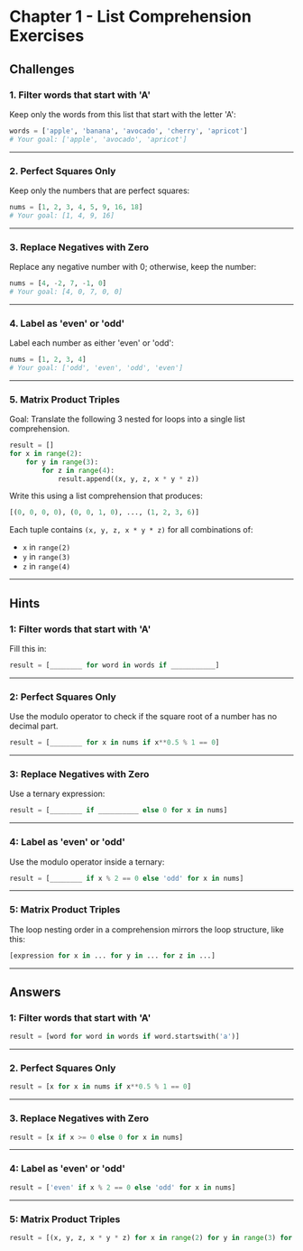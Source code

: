 # Chapter 1 - List Comprehension Exercises

## Challenges

### 1. Filter words that start with 'A'

Keep only the words from this list that start with the letter 'A':

```python
words = ['apple', 'banana', 'avocado', 'cherry', 'apricot']
# Your goal: ['apple', 'avocado', 'apricot']
````

---

### 2. Perfect Squares Only

Keep only the numbers that are perfect squares:

```python
nums = [1, 2, 3, 4, 5, 9, 16, 18]
# Your goal: [1, 4, 9, 16]
```

---

### 3. Replace Negatives with Zero

Replace any negative number with 0; otherwise, keep the number:

```python
nums = [4, -2, 7, -1, 0]
# Your goal: [4, 0, 7, 0, 0]
```

---

### 4. Label as 'even' or 'odd'

Label each number as either 'even' or 'odd':

```python
nums = [1, 2, 3, 4]
# Your goal: ['odd', 'even', 'odd', 'even']
```

---

### 5. Matrix Product Triples

Goal: Translate the following 3 nested for loops into a single list comprehension.

```python
result = []
for x in range(2):
    for y in range(3):
        for z in range(4):
            result.append((x, y, z, x * y * z))
```

Write this using a list comprehension that produces:

```python
[(0, 0, 0, 0), (0, 0, 1, 0), ..., (1, 2, 3, 6)]
```

Each tuple contains `(x, y, z, x * y * z)` for all combinations of:

* `x` in `range(2)`
* `y` in `range(3)`
* `z` in `range(4)`

---

## Hints

### 1: Filter words that start with 'A'

Fill this in:

```python
result = [________ for word in words if ___________]
```

---

### 2: Perfect Squares Only

Use the modulo operator to check if the square root of a number has no decimal part.

```python
result = [________ for x in nums if x**0.5 % 1 == 0]
```

---

### 3: Replace Negatives with Zero

Use a ternary expression:

```python
result = [________ if __________ else 0 for x in nums]
```

---

### 4: Label as 'even' or 'odd'

Use the modulo operator inside a ternary:

```python
result = [________ if x % 2 == 0 else 'odd' for x in nums]
```

---

### 5: Matrix Product Triples

The loop nesting order in a comprehension mirrors the loop structure, like this:

```python
[expression for x in ... for y in ... for z in ...]
```

---

## Answers

### 1: Filter words that start with 'A'

```python
result = [word for word in words if word.startswith('a')]
```

---

### 2. Perfect Squares Only

```python
result = [x for x in nums if x**0.5 % 1 == 0]
```

---

### 3. Replace Negatives with Zero

```python
result = [x if x >= 0 else 0 for x in nums]
```

---

### 4: Label as 'even' or 'odd'

```python
result = ['even' if x % 2 == 0 else 'odd' for x in nums]
```

---

### 5: Matrix Product Triples

```python
result = [(x, y, z, x * y * z) for x in range(2) for y in range(3) for z in range(4)]
```
